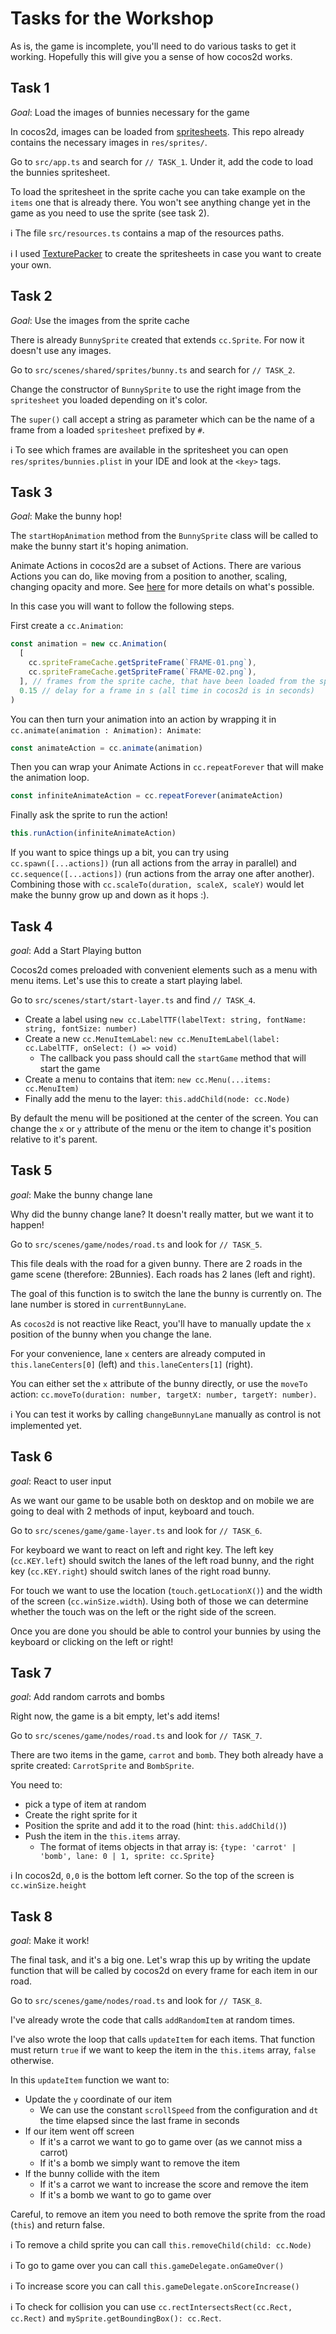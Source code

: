 # Tasks for the Workshop

As is, the game is incomplete, you'll need to do various tasks to get it working.
Hopefully this will give you a sense of how cocos2d works.

## Task 1

_Goal_: Load the images of bunnies necessary for the game

In cocos2d, images can be loaded from [spritesheets](https://docs.cocos2d-x.org/cocos2d-x/v3/en/sprites/spritesheets.html).
This repo already contains the necessary images in `res/sprites/`.

Go to `src/app.ts` and search for `// TASK_1`.
Under it, add the code to load the bunnies spritesheet.

To load the spritesheet in the sprite cache you can take example on the `items` one that is already there.
You won't see anything change yet in the game as you need to use the sprite (see task 2).

ℹ️ The file `src/resources.ts` contains a map of the resources paths.

ℹ️ I used [TexturePacker](https://www.codeandweb.com/texturepacker) to create the spritesheets in case you want to create your own.

## Task 2

_Goal_: Use the images from the sprite cache

There is already `BunnySprite` created that extends `cc.Sprite`.
For now it doesn't use any images.

Go to `src/scenes/shared/sprites/bunny.ts` and search for `// TASK_2`.

Change the constructor of `BunnySprite` to use the right image from the `spritesheet` you loaded depending on it's color.

The `super()` call accept a string as parameter which can be the name of a frame from a loaded `spritesheet` prefixed by `#`.

ℹ️ To see which frames are available in the spritesheet you can open `res/sprites/bunnies.plist` in your IDE and look at the `<key>` tags.

## Task 3

_Goal_: Make the bunny hop!

The `startHopAnimation` method from the `BunnySprite` class will be called to make the bunny start it's hoping animation.

Animate Actions in cocos2d are a subset of Actions.
There are various Actions you can do, like moving from a position to another, scaling, changing opacity and more.
See [here](https://docs.cocos2d-x.org/cocos2d-x/v3/en/actions/) for more details on what's possible.

In this case you will want to follow the following steps.

First create a `cc.Animation`:

```typescript
const animation = new cc.Animation(
  [
    cc.spriteFrameCache.getSpriteFrame(`FRAME-01.png`),
    cc.spriteFrameCache.getSpriteFrame(`FRAME-02.png`),
  ], // frames from the sprite cache, that have been loaded from the spritesheet
  0.15 // delay for a frame in s (all time in cocos2d is in seconds)
)
```

You can then turn your animation into an action by wrapping it in `cc.animate(animation : Animation): Animate`:

```typescript
const animateAction = cc.animate(animation)
```

Then you can wrap your Animate Actions in `cc.repeatForever` that will make the animation loop.

```typescript
const infiniteAnimateAction = cc.repeatForever(animateAction)
```

Finally ask the sprite to run the action!

```typescript
this.runAction(infiniteAnimateAction)
```

If you want to spice things up a bit, you can try using `cc.spawn([...actions])` (run all actions from the array in parallel) and `cc.sequence([...actions])` (run actions from the array one after another).
Combining those with `cc.scaleTo(duration, scaleX, scaleY)` would let make the bunny grow up and down as it hops :).

## Task 4

_goal_: Add a Start Playing button

Cocos2d comes preloaded with convenient elements such as a menu with menu items.
Let's use this to create a start playing label.

Go to `src/scenes/start/start-layer.ts` and find `// TASK_4`.

- Create a label using `new cc.LabelTTF(labelText: string, fontName: string, fontSize: number)`
- Create a new `cc.MenuItemLabel`: `new cc.MenuItemLabel(label: cc.LabelTTF, onSelect: () => void)`
  - The callback you pass should call the `startGame` method that will start the game
- Create a menu to contains that item: `new cc.Menu(...items: cc.MenuItem)`
- Finally add the menu to the layer: `this.addChild(node: cc.Node)`

By default the menu will be positioned at the center of the screen.
You can change the `x` or `y` attribute of the menu or the item to change it's position relative to it's parent.

## Task 5

_goal_: Make the bunny change lane

Why did the bunny change lane?
It doesn't really matter, but we want it to happen!

Go to `src/scenes/game/nodes/road.ts` and look for `// TASK_5`.

This file deals with the road for a given bunny.
There are 2 roads in the game scene (therefore: 2Bunnies).
Each roads has 2 lanes (left and right).

The goal of this function is to switch the lane the bunny is currently on.
The lane number is stored in `currentBunnyLane`.

As `cocos2d` is not reactive like React, you'll have to manually update the `x` position of the bunny when you change the lane.

For your convenience, lane `x` centers are already computed in `this.laneCenters[0]` (left) and `this.laneCenters[1]` (right).

You can either set the `x` attribute of the bunny directly, or use the `moveTo` action: `cc.moveTo(duration: number, targetX: number, targetY: number)`.

ℹ️ You can test it works by calling `changeBunnyLane` manually as control is not implemented yet.

## Task 6

_goal_: React to user input

As we want our game to be usable both on desktop and on mobile we are going to deal with 2 methods of input, keyboard and touch.

Go to `src/scenes/game/game-layer.ts` and look for `// TASK_6`.

For keyboard we want to react on left and right key.
The left key (`cc.KEY.left`) should switch the lanes of the left road bunny, and the right key (`cc.KEY.right`) should switch lanes of the right road bunny.

For touch we want to use the location (`touch.getLocationX()`) and the width of the screen (`cc.winSize.width`).
Using both of those we can determine whether the touch was on the left or the right side of the screen.

Once you are done you should be able to control your bunnies by using the keyboard or clicking on the left or right!

## Task 7

_goal_: Add random carrots and bombs

Right now, the game is a bit empty, let's add items!

Go to `src/scenes/game/nodes/road.ts` and look for `// TASK_7`.

There are two items in the game, `carrot` and `bomb`.
They both already have a sprite created: `CarrotSprite` and `BombSprite`.

You need to:

- pick a type of item at random
- Create the right sprite for it
- Position the sprite and add it to the road (hint: `this.addChild()`)
- Push the item in the `this.items` array.
  - The format of items objects in that array is: `{type: 'carrot' | 'bomb', lane: 0 | 1, sprite: cc.Sprite}`

ℹ️ In cocos2d, `0,0` is the bottom left corner. So the top of the screen is `cc.winSize.height`

## Task 8

_goal_: Make it work!

The final task, and it's a big one.
Let's wrap this up by writing the update function that will be called by cocos2d on every frame for each item in our road.

Go to `src/scenes/game/nodes/road.ts` and look for `// TASK_8`.

I've already wrote the code that calls `addRandomItem` at random times.

I've also wrote the loop that calls `updateItem` for each items.
That function must return `true` if we want to keep the item in the `this.items` array, `false` otherwise.

In this `updateItem` function we want to:

- Update the `y` coordinate of our item
  - We can use the constant `scrollSpeed` from the configuration and `dt` the time elapsed since the last frame in seconds
- If our item went off screen
  - If it's a carrot we want to go to game over (as we cannot miss a carrot)
  - If it's a bomb we simply want to remove the item
- If the bunny collide with the item
  - If it's a carrot we want to increase the score and remove the item
  - If it's a bomb we want to go to game over

Careful, to remove an item you need to both remove the sprite from the road (`this`) and return false.

ℹ️ To remove a child sprite you can call `this.removeChild(child: cc.Node)`

ℹ️ To go to game over you can call `this.gameDelegate.onGameOver()`

ℹ️ To increase score you can call `this.gameDelegate.onScoreIncrease()`

ℹ️ To check for collision you can use `cc.rectIntersectsRect(cc.Rect, cc.Rect)` and `mySprite.getBoundingBox(): cc.Rect`.
